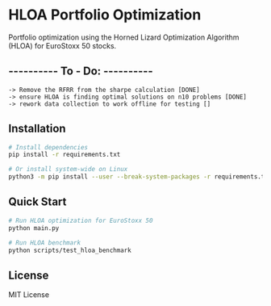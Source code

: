 # HLOA Portfolio Optimization

Portfolio optimization using the Horned Lizard Optimization Algorithm (HLOA) for EuroStoxx 50 stocks.



## ---------- To - Do: ----------
```
-> Remove the RFRR from the sharpe calculation [DONE]
-> ensure HLOA is finding optimal solutions on n10 problems [DONE]
-> rework data collection to work offline for testing []

```


## Installation

```bash
# Install dependencies
pip install -r requirements.txt

# Or install system-wide on Linux
python3 -m pip install --user --break-system-packages -r requirements.txt
```

## Quick Start

```bash
# Run HLOA optimization for EuroStoxx 50
python main.py

# Run HLOA benchmark
python scripts/test_hloa_benchmark
```


## License

MIT License


